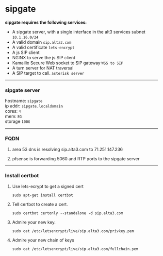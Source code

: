 # sipgate

**sipgate requires the following services:**

- A sipgate server, with a single interface in the alt3 services subnet `10.1.16.0/24`
- A valid domain `sip.alta3.com`
- A valid certificate `lets-encrypt`
- A js SIP client
- NGINX to serve the js SIP client
- Kamailio Secure Web socket to SIP gateway `WSS to SIP`
- A turn server for NAT traversal
- A SIP target to call. `asterisk server`


----
### sipgate server
hostname: `sipgate`  
ip addr: `sipgate.localdomain`  
cores: `4`  
mem: `8G`  
storage `100G`  

----
### FQDN
1. area 53 dns is resolving sip.alta3.com to 71.251.147.236

0. pfsense is forwarding 5060 and RTP ports to the sipgate server

----
### Install certbot
1. Use lets-ecrypt to get a signed cert

    `sudo apt-get install certbot`

0. Tell certbot to create a cert.

    `sudo certbot certonly --standalone -d sip.alta3.com`

0. Admire your new key.

    `sudo cat /etc/letsencrypt/live/sip.alta3.com/privkey.pem`

0. Admire your new chain of keys

    `sudo cat /etc/letsencrypt/live/sip.alta3.com/fullchain.pem`

